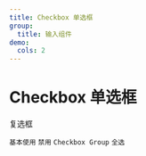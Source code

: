 ```yaml
---
title: Checkbox 单选框
group:
  title: 输入组件
demo:
  cols: 2
---
```


# Checkbox 单选框

复选框

<code src="./demos/base.tsx">基本使用</code>
<code src="./demos/disabled.tsx">禁用</code>
<code src="./demos/group.tsx">Checkbox Group</code>
<code src="./demos/all-selected.tsx">全选</code>
